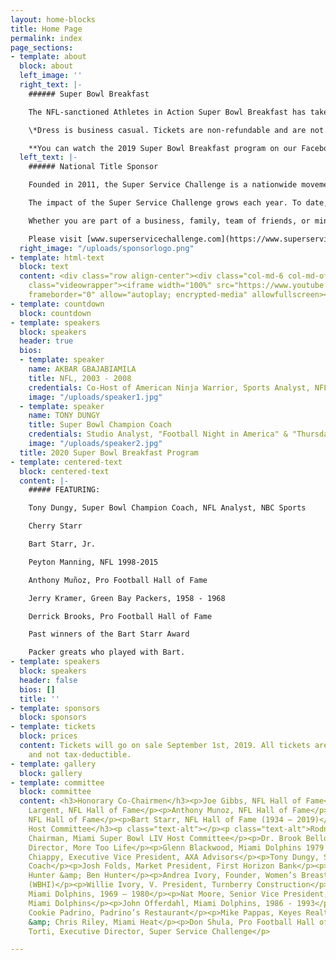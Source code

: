 ```yaml
---
layout: home-blocks
title: Home Page
permalink: index
page_sections:
- template: about
  block: about
  left_image: ''
  right_text: |-
    ###### Super Bowl Breakfast

    The NFL-sanctioned Athletes in Action Super Bowl Breakfast has taken place in the Super Bowl host city every year since 1988, drawing sellout crowds to hear from some of sport’s biggest names. The Bart Starr Award, presented at the breakfast, honors Starr’s lifelong commitment to serving as a positive role model to his family, teammates and community. The winner of the Bart Starr Award is determined by NFL-player balloting at the end of the regular season, making it one of only two individual honors selected by the players themselves.

    \*Dress is business casual. Tickets are non-refundable and are not tax-deductible.

    **You can watch the 2019 Super Bowl Breakfast program on our Facebook page** [https://www.facebook.com/SBowlBreakfast/](https://www.facebook.com/SBowlBreakfast/ "https://www.facebook.com/SBowlBreakfast/").
  left_text: |-
    ###### National Title Sponsor

    Founded in 2011, the Super Service Challenge is a nationwide movement to transform organizations through service. Driven by the idea people and teams grow stronger when they join together to serve, the Challenge encourages volunteerism, sharing stories of service and awarding funds to nonprofits.

    The impact of the Super Service Challenge grows each year. To date, more than 100,000 people have served nearly 3,000 charities nationwide through the Challenge, and winning nonprofits have received more $30 million in awards. Online, the Challenge has shared more than 20,000 stories of service, counted more than 2.5 million votes, and made over 300 million media impressions.

    Whether you are part of a business, family, team of friends, or ministry, the Super Service Challenge provides a way to facilitate teamwork and engagement that benefits individuals, teams and communities

    Please visit [www.superservicechallenge.com](https://www.superservicechallenge.com/) for more information.
  right_image: "/uploads/sponsorlogo.png"
- template: html-text
  block: text
  content: <div class="row align-center"><div class="col-md-6 col-md-offset-3"><div
    class="videowrapper"><iframe width="100%" src="https://www.youtube.com/embed/Em61LO9teOI"
    frameborder="0" allow="autoplay; encrypted-media" allowfullscreen></iframe></div></div></div>
- template: countdown
  block: countdown
- template: speakers
  block: speakers
  header: true
  bios:
  - template: speaker
    name: AKBAR GBAJABIAMILA
    title: NFL, 2003 - 2008
    credentials: Co-Host of American Ninja Warrior, Sports Analyst, NFL Network
    image: "/uploads/speaker1.jpg"
  - template: speaker
    name: TONY DUNGY
    title: Super Bowl Champion Coach
    credentials: Studio Analyst, "Football Night in America" & "Thursday Night Football"
    image: "/uploads/speaker2.jpg"
  title: 2020 Super Bowl Breakfast Program
- template: centered-text
  block: centered-text
  content: |-
    ##### FEATURING:

    Tony Dungy, Super Bowl Champion Coach, NFL Analyst, NBC Sports

    Cherry Starr

    Bart Starr, Jr.

    Peyton Manning, NFL 1998-2015

    Anthony Muñoz, Pro Football Hall of Fame

    Jerry Kramer, Green Bay Packers, 1958 - 1968

    Derrick Brooks, Pro Football Hall of Fame

    Past winners of the Bart Starr Award

    Packer greats who played with Bart.
- template: speakers
  block: speakers
  header: false
  bios: []
  title: ''
- template: sponsors
  block: sponsors
- template: tickets
  block: prices
  content: Tickets will go on sale September 1st, 2019. All tickets are non-refundable
    and not tax-deductible.
- template: gallery
  block: gallery
- template: committee
  block: committee
  content: <h3>Honorary Co-Chairmen</h3><p>Joe Gibbs, NFL Hall of Fame</p><p>Steve
    Largent, NFL Hall of Fame</p><p>Anthony Munoz, NFL Hall of Fame</p><p>Mike Singletary,
    NFL Hall of Fame</p><p>Bart Starr, NFL Hall of Fame (1934 – 2019)</p><p></p><h3>2020
    Host Committee</h3><p class="text-alt"></p><p class="text-alt">Rodney Barreto,
    Chairman, Miami Super Bowl LIV Host Committee</p><p>Dr. Brook Bello, CEO/Executive
    Director, More Too Life</p><p>Glenn Blackwood, Miami Dolphins 1979 – 1987</p><p>Luis
    Chiappy, Executive Vice President, AXA Advisors</p><p>Tony Dungy, Super Bowl Champion
    Coach</p><p>Josh Folds, Market President, First Horizon Bank</p><p>Ruth Riley
    Hunter &amp; Ben Hunter</p><p>Andrea Ivory, Founder, Women’s Breast Health Initiative
    (WBHI)</p><p>Willie Ivory, V. President, Turnberry Construction</p><p>Larry Little,
    Miami Dolphins, 1969 – 1980</p><p>Nat Moore, Senior Vice President, Special Projects,
    Miami Dolphins</p><p>John Offerdahl, Miami Dolphins, 1986 - 1993</p><p>Mario &amp;
    Cookie Padrino, Padrino’s Restaurant</p><p>Mike Pappas, Keyes Realty</p><p>Pat
    &amp; Chris Riley, Miami Heat</p><p>Don Shula, Pro Football Hall of Fame</p><p>Chris
    Torti, Executive Director, Super Service Challenge</p>

---
```

